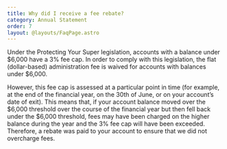```yaml
---
title: Why did I receive a fee rebate?
category: Annual Statement
order: 7
layout: @layouts/FaqPage.astro
---
```


Under the Protecting Your Super legislation, accounts with a balance under $6,000 have a 3% fee cap. In order to comply with this legislation, the flat (dollar-based) administration fee is waived for accounts with balances under $6,000.

However, this fee cap is assessed at a particular point in time (for example, at the end of the financial year, on the 30th of June, or on your account’s date of exit). This means that, if your account balance moved over the $6,000 threshold over the course of the financial year but then fell back under the $6,000 threshold, fees may have been charged on the higher balance during the year and the 3% fee cap will have been exceeded. Therefore, a rebate was paid to your account to ensure that we did not overcharge fees.
